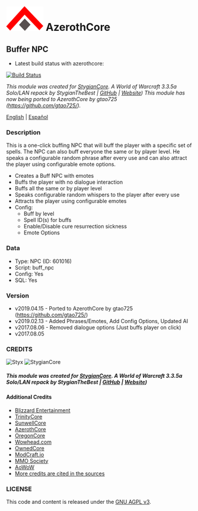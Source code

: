 # ![logo](https://raw.githubusercontent.com/azerothcore/azerothcore.github.io/master/images/logo-github.png) AzerothCore

## Buffer NPC

- Latest build status with azerothcore:

[![Build Status](https://github.com/azerothcore/mod-npc-buffer/workflows/core-build/badge.svg)](https://github.com/azerothcore/mod-npc-buffer)

_This module was created for [StygianCore](https://rebrand.ly/stygiancoreproject). A World of Warcraft 3.3.5a Solo/LAN repack by StygianTheBest | [GitHub](https://rebrand.ly/stygiangithub) | [Website](https://rebrand.ly/stygianthebest))_
_This module has now being ported to AzerothCore by gtao725 (https://github.com/gtao725/)._

[English](README.md) | [Español](README_ES.md)

### Description

This is a one-click buffing NPC that will buff the player with a specific set of spells. The NPC can also buff
everyone the same or by player level. He speaks a configurable random phrase after every use and can also attract
the player using configurable emote options.

- Creates a Buff NPC with emotes
- Buffs the player with no dialogue interaction
- Buffs all the same or by player level
- Speaks configurable random whispers to the player after every use
- Attracts the player using configurable emotes
- Config:
    - Buff by level
    - Spell ID(s) for buffs
    - Enable/Disable cure resurrection sickness
    - Emote Options

### Data

- Type: NPC (ID: 601016)
- Script: buff_npc
- Config: Yes
- SQL: Yes

### Version

- v2019.04.15 - Ported to AzerothCore by gtao725 (https://github.com/gtao725/)
- v2019.02.13 - Added Phrases/Emotes, Add Config Options, Updated AI
- v2017.08.06 - Removed dialogue options (Just buffs player on click)
- v2017.08.05

### CREDITS

![Styx](https://stygianthebest.github.io/assets/img/avatar/avatar-128.jpg "Styx")
![StygianCore](https://stygianthebest.github.io/assets/img/projects/stygiancore/StygianCore.png "StygianCore")

##### This module was created for [StygianCore](https://rebrand.ly/stygiancoreproject). A World of Warcraft 3.3.5a Solo/LAN repack by StygianTheBest | [GitHub](https://rebrand.ly/stygiangithub) | [Website](https://rebrand.ly/stygianthebest))

#### Additional Credits

- [Blizzard Entertainment](http://blizzard.com)
- [TrinityCore](https://github.com/TrinityCore/TrinityCore/blob/3.3.5/THANKS)
- [SunwellCore](http://www.azerothcore.org/pages/sunwell.pl/)
- [AzerothCore](https://github.com/AzerothCore/azerothcore-wotlk/graphs/contributors)
- [OregonCore](https://wiki.oregon-core.net/)
- [Wowhead.com](http://wowhead.com)
- [OwnedCore](http://ownedcore.com/)
- [ModCraft.io](http://modcraft.io/)
- [MMO Society](https://www.mmo-society.com/)
- [AoWoW](https://wotlk.evowow.com/)
- [More credits are cited in the sources](https://github.com/StygianTheBest)

### LICENSE

This code and content is released under the [GNU AGPL v3](https://github.com/azerothcore/azerothcore-wotlk/blob/master/LICENSE-AGPL3).
